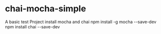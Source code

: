 # chai-mocha-simple
A basic test Project
install mocha and chai
npm install -g mocha --save-dev 
npm install chai --save-dev
